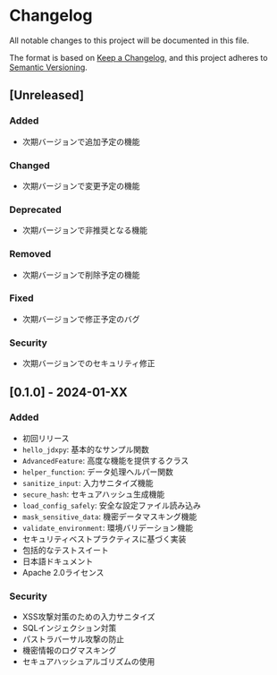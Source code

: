 # Changelog

All notable changes to this project will be documented in this file.

The format is based on [Keep a Changelog](https://keepachangelog.com/en/1.0.0/),
and this project adheres to [Semantic Versioning](https://semver.org/spec/v2.0.0.html).

## [Unreleased]

### Added
- 次期バージョンで追加予定の機能

### Changed
- 次期バージョンで変更予定の機能

### Deprecated
- 次期バージョンで非推奨となる機能

### Removed
- 次期バージョンで削除予定の機能

### Fixed
- 次期バージョンで修正予定のバグ

### Security
- 次期バージョンでのセキュリティ修正

## [0.1.0] - 2024-01-XX

### Added
- 初回リリース
- `hello_jdxpy`: 基本的なサンプル関数
- `AdvancedFeature`: 高度な機能を提供するクラス
- `helper_function`: データ処理ヘルパー関数
- `sanitize_input`: 入力サニタイズ機能
- `secure_hash`: セキュアハッシュ生成機能
- `load_config_safely`: 安全な設定ファイル読み込み
- `mask_sensitive_data`: 機密データマスキング機能
- `validate_environment`: 環境バリデーション機能
- セキュリティベストプラクティスに基づく実装
- 包括的なテストスイート
- 日本語ドキュメント
- Apache 2.0ライセンス

### Security
- XSS攻撃対策のための入力サニタイズ
- SQLインジェクション対策
- パストラバーサル攻撃の防止
- 機密情報のログマスキング
- セキュアハッシュアルゴリズムの使用
